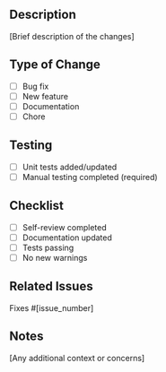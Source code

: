 ## Description
[Brief description of the changes]

## Type of Change
- [ ] Bug fix
- [ ] New feature
- [ ] Documentation
- [ ] Chore

## Testing
- [ ] Unit tests added/updated
- [ ] Manual testing completed (required)

## Checklist
- [ ] Self-review completed
- [ ] Documentation updated
- [ ] Tests passing
- [ ] No new warnings

## Related Issues
Fixes #[issue_number]

## Notes
[Any additional context or concerns]
